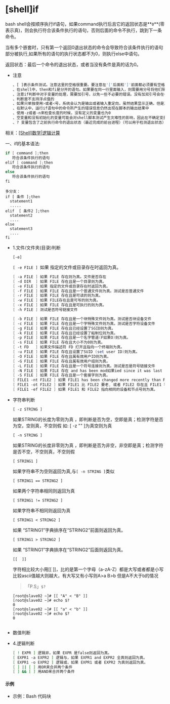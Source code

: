 # \[shell]if

bash shell会按顺序执行if语句，如果command执行后且它的返回状态是**`0`**(零表示真)，则会执行符合该条件执行的语句，否则后面的命令不执行，跳到下一条命令。 &#x20;

当有多个嵌套时，只有第一个返回0退出状态的命令会导致符合该条件执行的语句部分被执行,如果所有的语句的执行状态都不为0，则执行else中语句。 &#x20;


返回状态：最后一个命令的退出状态，或者当没有条件是真的话为0。

-   注意
    ```bash
    、[ ]表示条件测试。注意这里的空格很重要。要注意在'['后面和']'前面都必须要有空格
    、在shell中，then和fi是分开的语句。如果要在同一行里面输入，则需要用分号将他们隔开。
    、注意if判断中对于变量的处理，需要加引号，以免一些不必要的错误。没有加双引号会在一些含空格等的字符串变量判断的时候产生错误。比如[ -n "$var" ]如果var为空会出错
    、判断是不支持浮点值的
    、如果只单独使用>或者<号，系统会认为是输出或者输入重定向，虽然结果显示正确，但是其实是错误的，因此要对这些符号进行转意
    、在默认中，运行if语句中的命令所产生的错误信息仍然出现在脚本的输出结果中
    、使用-z或者-n来检查长度的时候，没有定义的变量也为0
    、空变量和没有初始化的变量可能会对shell脚本测试产生灾难性的影响，因此在不确定变量的内容的时候，在测试号前使用-n或者-z测试一下
    、? 变量包含了之前执行命令的退出状态（最近完成的前台进程）（可以用于检测退出状态）
    ```



相关：[\[Shell\]数学|逻辑计算](\[Shell]数学-逻辑计算_kHX6nR7Mjn6RbrQtq9Wgbq.md "\[Shell]数学|逻辑计算")



一、if的基本语法:

```powershell
if [ command ];then
   符合该条件执行的语句
elif [ command ];then
   符合该条件执行的语句
else
   符合该条件执行的语句 
fi 
```

```纯文本
多分支：
if [ 条件 ];then
  statement1
​  .....
elif  [ 条件2 ];then
​  statement2
​  ....
else
​  statement3
​  ....
fi

```

-   1.文件/文件夹(目录)判断

    `[-e]`

    `[ -e FILE ] `如果 指定的文件或目录存在时返回为真。
    ```powershell
    [ -a FILE ] 如果 FILE 存在则为真。文件是否存在 
    [ -d DIR  ] 如果 FILE 存在且是一个目录则为真。
    [ -e FILE ] 如果 指定的文件或目录存在时返回为真。
    [ -f FILE ] 如果 FILE 存在且是一个普通文件则为真。测试是否普通文件
    [ -r FILE ] 如果 FILE 存在且是可读的则为真。
    [ -w FILE ] 如果 FILE存在且是可写的则为真。
    [ -x FILE ] 如果 FILE 存在且是可执行的则为真。
    [ -h FILE ] 测试是否符号链接文件

    [ -b FILE ] 如果 FILE 存在且是一个块特殊文件则为真。测试是否块设备文件
    [ -c FILE ] 如果 FILE 存在且是一个字特殊文件则为真。测试是否字符设备文件
    [ -g FILE ] 如果 FILE 存在且已经设置了SGID则为真。
    [ -k FILE ] 如果 FILE 存在且已经设置了粘制位则为真。
    [ -p FILE ] 如果 FILE 存在且是一个名字管道(F如果O)则为真。
    [ -s FILE ] 如果 FILE 存在且大小不为0则为真。
    [ -t FD   ] 如果文件描述符 FD 打开且指向一个终端则为真。
    [ -u FILE ] 如果 FILE 存在且设置了SUID (set user ID)则为真。
    [ -O FILE ] 如果 FILE 存在且属有效用户ID则为真。
    [ -G FILE ] 如果 FILE 存在且属有效用户组则为真。
    [ -L FILE ] 如果 FILE 存在且是一个符号连接则为真。测试是否是符号链接文件
    [ -N FILE ] 如果 FILE 存在 and has been mod如果ied since it was last read则为真。
    [ -S FILE ] 如果 FILE 存在且是一个套接字则为真。
    [ FILE1 -nt FILE2 ] 如果 FILE1 has been changed more recently than FILE2, or 如果 FILE1 exists and FILE2 does not则为真。
    [ FILE1 -ot FILE2 ] 如果 FILE1 比 FILE2 要老, 或者 FILE2 存在且 FILE1 不存在则为真。
    [ FILE1 -ef FILE2 ] 如果 FILE1 和 FILE2 指向相同的设备和节点号则为真。
    ```
-   字符串判断

    `[ -z STRING ]`

    如果STRING的长度为零则为真 ，即判断是否为空，空即是真；检测字符是否为空，空则真，不空则假    如: \[ -z "" ]为真空则为真


    `[ -n STRING ]`

    如果STRING的长度非零则为真 ，即判断是否为非空，非空即是真；检测字符是否不空，不空则真，不空则假


    `[ STRING1 ]`

    &#x20;如果字符串不为空则返回为真,与`[ -n STRING ]`类似

    `[ STRING1 == STRING2 ]`&#x20;

    如果两个字符串相同则返回为真


    `[ STRING1 != STRING2 ] `

    如果字符串不相同则返回为真


    `[ STRING1 < STRING2 ]`&#x20;

    如果 “STRING1”字典排序在“STRING2”前面则返回为真。

    `[ STRING1 > STRING2 ]`&#x20;

    如果 “STRING1”字典排序在“STRING2”后面则返回为真。

    `[[  ]]`

    字符相比较大小用\[\[  ]]，比的是第一个字母（a-zA-Z）都是大写或者都是小写比较ascii值越大则越大，有大写又有小写则A>a B>b   但是A不大于b的情况
    > 「P.S」`$?`
    ```纯文本
    [root@slave02 ~]# [[ "A" < "B" ]]
    [root@slave02 ~]# echo $?
    0
    [root@slave02 ~]# [[ "a" < "b" ]]
    [root@slave02 ~]# echo $?
    0
      
    ```
-   数值判断
-   4.逻辑判断
    ```bash
    [ ! EXPR ] 逻辑非，如果 EXPR 是false则返回为真。
    [ EXPR1 -a EXPR2 ] 逻辑与，如果 EXPR1 and EXPR2 全真则返回为真。
    [ EXPR1 -o EXPR2 ] 逻辑或，如果 EXPR1 或者 EXPR2 为真则返回为真。
    [ ] || [ ] 用OR来合并两个条件
    [ ] && [ ] 用AND来合并两个条件
    ```

#### 示例

-   示例：Bash 代码块


